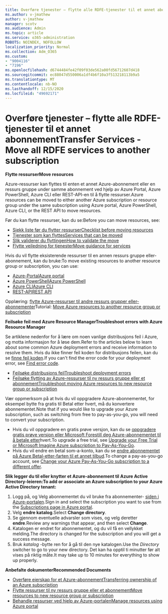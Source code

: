 ```yaml
---
title: Overføre tjenester – flytte alle RDFE-tjenester til et annet abonnement
ms.author: v-jmathew
author: v-jmathew
manager: scotv
ms.audience: Admin
ms.topic: article
ms.service: o365-administration
ROBOTS: NOINDEX, NOFOLLOW
localization_priority: Normal
ms.collection: Adm_O365
ms.custom:
- "9004116"
- "7196"
ms.openlocfilehash: d6744484fe42f09f03de562a00fd56712607d418
ms.sourcegitcommit: ec88047d550006a1df4b6f10a3f513218113b9a5
ms.translationtype: MT
ms.contentlocale: nb-NO
ms.lasthandoff: 12/15/2020
ms.locfileid: "49692171"
---
```

# <a name="transfer-services---move-all-rdfe-services-to-another-subscription"></a><span data-ttu-id="98de9-102">Overføre tjenester – flytte alle RDFE-tjenester til et annet abonnement</span><span class="sxs-lookup"><span data-stu-id="98de9-102">Transfer Services - Move all RDFE services to another subscription</span></span>

<span data-ttu-id="98de9-103">**Flytte ressurser**</span><span class="sxs-lookup"><span data-stu-id="98de9-103">**Move resources**</span></span>

<span data-ttu-id="98de9-104">Azure-ressurser kan flyttes til enten et annet Azure-abonnement eller en ressurs gruppe under samme abonnement ved hjelp av Azure Portal, Azure PowerShell, Azure CLI eller REST-API-en til å flytte ressurser.</span><span class="sxs-lookup"><span data-stu-id="98de9-104">Azure resources can be moved to either another Azure subscription or resource group under the same subscription using Azure portal, Azure PowerShell, Azure CLI, or the REST API to move resources.</span></span>

<span data-ttu-id="98de9-105">Før du kan flytte ressurser, kan du se:</span><span class="sxs-lookup"><span data-stu-id="98de9-105">Before you can move resources, see:</span></span>

- [<span data-ttu-id="98de9-106">Sjekk liste før du flytter ressurser</span><span class="sxs-lookup"><span data-stu-id="98de9-106">Checklist before moving resources</span></span>](https://docs.microsoft.com/azure/azure-resource-manager/resource-group-move-resources?WT.mc_id=Portal-Microsoft_Azure_Support#checklist-before-moving-resources)
- [<span data-ttu-id="98de9-107">Tjenester som kan flyttes</span><span class="sxs-lookup"><span data-stu-id="98de9-107">Services that can be moved</span></span>](https://docs.microsoft.com/azure/azure-resource-manager/move-support-resources?WT.mc_id=Portal-Microsoft_Azure_Support)
- [<span data-ttu-id="98de9-108">Slik validerer du flyttingen</span><span class="sxs-lookup"><span data-stu-id="98de9-108">How to validate the move</span></span>](https://docs.microsoft.com/azure/azure-resource-manager/resource-group-move-resources?WT.mc_id=Portal-Microsoft_Azure_Support#validate-move)
- [<span data-ttu-id="98de9-109">Flytte veiledning for tjenester</span><span class="sxs-lookup"><span data-stu-id="98de9-109">Move guidance for services</span></span>](https://docs.microsoft.com/azure/azure-resource-manager/move-limitations/app-service-move-limitations?WT.mc_id=Portal-Microsoft_Azure_Support)

<span data-ttu-id="98de9-110">Hvis du vil flytte eksisterende ressurser til en annen ressurs gruppe eller-abonnement, kan du bruke:</span><span class="sxs-lookup"><span data-stu-id="98de9-110">To move existing resources to another resource group or subscription, you can use:</span></span>

- [<span data-ttu-id="98de9-111">Azure-Portal</span><span class="sxs-lookup"><span data-stu-id="98de9-111">Azure portal</span></span>](https://docs.microsoft.com/azure/azure-resource-manager/resource-group-move-resources?WT.mc_id=Portal-Microsoft_Azure_Support#use-the-portal)
- [<span data-ttu-id="98de9-112">Azure PowerShell</span><span class="sxs-lookup"><span data-stu-id="98de9-112">Azure PowerShell</span></span>](https://docs.microsoft.com/azure/azure-resource-manager/resource-group-move-resources?WT.mc_id=Portal-Microsoft_Azure_Support#use-azure-powershell)
- [<span data-ttu-id="98de9-113">Azure CLI</span><span class="sxs-lookup"><span data-stu-id="98de9-113">Azure CLI</span></span>](https://docs.microsoft.com/azure/azure-resource-manager/resource-group-move-resources?WT.mc_id=Portal-Microsoft_Azure_Support#use-azure-cli)
- [<span data-ttu-id="98de9-114">REST-API</span><span class="sxs-lookup"><span data-stu-id="98de9-114">REST API</span></span>](https://docs.microsoft.com/azure/azure-resource-manager/resource-group-move-resources?WT.mc_id=Portal-Microsoft_Azure_Support#use-rest-api)

<span data-ttu-id="98de9-115">Opplæring: [flytte Azure-ressurser til andre ressurs grupper eller-abonnementer](https://docs.microsoft.com/azure/azure-resource-manager/resource-manager-tutorial-move-resources)</span><span class="sxs-lookup"><span data-stu-id="98de9-115">Tutorial: [Move Azure resources to another resource group or subscription](https://docs.microsoft.com/azure/azure-resource-manager/resource-manager-tutorial-move-resources)</span></span>

<span data-ttu-id="98de9-116">**Feilsøke feil med Azure Resource Manager**</span><span class="sxs-lookup"><span data-stu-id="98de9-116">**Troubleshoot errors with Azure Resource Manager**</span></span>

<span data-ttu-id="98de9-117">Se artiklene nedenfor for å lære om noen vanlige distribusjons feil i Azure, og motta informasjon for å løse dem.</span><span class="sxs-lookup"><span data-stu-id="98de9-117">Refer to the articles below to learn about some common Azure deployment errors and receive information to resolve them.</span></span> <span data-ttu-id="98de9-118">Hvis du ikke finner feil koden for distribusjons feilen, kan du se [finne feil koden](https://docs.microsoft.com/azure/azure-resource-manager/resource-manager-common-deployment-errors?WT.mc_id=Portal-Microsoft_Azure_Support#find-error-code).</span><span class="sxs-lookup"><span data-stu-id="98de9-118">If you can't find the error code for your deployment error, see [Find error code](https://docs.microsoft.com/azure/azure-resource-manager/resource-manager-common-deployment-errors?WT.mc_id=Portal-Microsoft_Azure_Support#find-error-code).</span></span>

- [<span data-ttu-id="98de9-119">Feilsøke distribusjons feil</span><span class="sxs-lookup"><span data-stu-id="98de9-119">Troubleshoot deployment errors</span></span>](https://docs.microsoft.com/azure/azure-resource-manager/resource-manager-common-deployment-errors)
- [<span data-ttu-id="98de9-120">Feilsøke flytting av Azure-ressurser til ny ressurs gruppe eller et abonnement</span><span class="sxs-lookup"><span data-stu-id="98de9-120">Troubleshoot moving Azure resources to new resource group or subscription</span></span>](https://docs.microsoft.com/azure/azure-resource-manager/troubleshoot-move)

<span data-ttu-id="98de9-121">Vær oppmerksom på at hvis du vil oppgradere Azure-abonnementet, for eksempel bytte fra gratis til Betal etter hvert, må du konvertere abonnementet.</span><span class="sxs-lookup"><span data-stu-id="98de9-121">Note that if you would like to upgrade your Azure subscription, such as switching from free to pay-as-you-go, you will need to convert your subscription.</span></span>

- <span data-ttu-id="98de9-122">Hvis du vil oppgradere en gratis prøve versjon, kan du se [oppgradere gratis prøve versjon eller Microsoft Forestill deg Azure-abonnementet til å betale etter](https://docs.microsoft.com/azure/billing/billing-upgrade-azure-subscription)hvert.</span><span class="sxs-lookup"><span data-stu-id="98de9-122">To upgrade a free trial, see [Upgrade your Free Trial or Microsoft Imagine Azure subscription to Pay-As-You-Go](https://docs.microsoft.com/azure/billing/billing-upgrade-azure-subscription).</span></span>
- <span data-ttu-id="98de9-123">Hvis du vil endre en betal som-a-konto, kan du se [endre abonnementet på Azure Betal-etter-farten til et annet tilbud](https://docs.microsoft.com/azure/billing/billing-how-to-switch-azure-offer).</span><span class="sxs-lookup"><span data-stu-id="98de9-123">To change a pay-as-you-go account, see [Change your Azure Pay-As-You-Go subscription to a different offer](https://docs.microsoft.com/azure/billing/billing-how-to-switch-azure-offer).</span></span>

<span data-ttu-id="98de9-124">**Slik legger du til eller knytter et Azure-abonnement til Azure Active Directory-leieren:**</span><span class="sxs-lookup"><span data-stu-id="98de9-124">**To add or associate an Azure subscription to your Azure Active Directory tenant:**</span></span>

1. <span data-ttu-id="98de9-125">Logg på, og Velg abonnementet du vil bruke fra abonnementer- [siden i Azure-portalen](https://portal.azure.com/#blade/Microsoft_Azure_Billing/SubscriptionsBlade).</span><span class="sxs-lookup"><span data-stu-id="98de9-125">Sign in and select the subscription you want to use from the [Subscriptions page in Azure portal](https://portal.azure.com/#blade/Microsoft_Azure_Billing/SubscriptionsBlade).</span></span>
2. <span data-ttu-id="98de9-126">Velg **endre katalog**.</span><span class="sxs-lookup"><span data-stu-id="98de9-126">Select **Change directory**.</span></span>
3. <span data-ttu-id="98de9-127">Se gjennom eventuelle advarsler som vises, og velg deretter **endre**.</span><span class="sxs-lookup"><span data-stu-id="98de9-127">Review any warnings that appear, and then select **Change**.</span></span>
4. <span data-ttu-id="98de9-128">Katalogen er endret for abonnementet, og du vil få en vellykket melding.</span><span class="sxs-lookup"><span data-stu-id="98de9-128">The directory is changed for the subscription and you will get a success message.</span></span>
5. <span data-ttu-id="98de9-129">Bruk *katalog* -bytte ren for å gå til den nye katalogen.</span><span class="sxs-lookup"><span data-stu-id="98de9-129">Use the *Directory* switcher to go to your new directory.</span></span> <span data-ttu-id="98de9-130">Det kan ha opptil ti minutter før alt vises på riktig måte.</span><span class="sxs-lookup"><span data-stu-id="98de9-130">It may take up to 10 minutes for everything to show up properly.</span></span>

<span data-ttu-id="98de9-131">**Anbefalte dokumenter**</span><span class="sxs-lookup"><span data-stu-id="98de9-131">**Recommended Documents**</span></span>

- [<span data-ttu-id="98de9-132">Overføre eierskap for et Azure-abonnement</span><span class="sxs-lookup"><span data-stu-id="98de9-132">Transferring ownership of an Azure subscription</span></span>](https://docs.microsoft.com/azure/billing-subscription-transfer)
- [<span data-ttu-id="98de9-133">Flytte ressurser til ny ressurs gruppe eller et abonnement</span><span class="sxs-lookup"><span data-stu-id="98de9-133">Move resources to new resource group or subscription</span></span>](https://docs.microsoft.com/azure/azure-resource-manager/resource-group-move-resources)
- [<span data-ttu-id="98de9-134">Behandle ressurser ved hjelp av Azure-portalen</span><span class="sxs-lookup"><span data-stu-id="98de9-134">Manage resources using Azure portal</span></span>](https://docs.microsoft.com/azure/azure-resource-manager/resource-group-portal)
